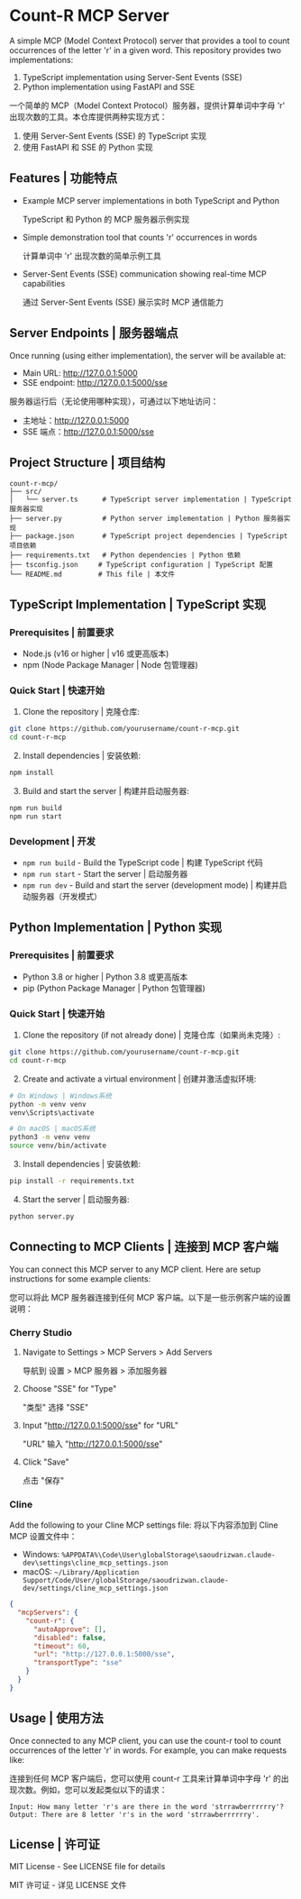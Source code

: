 # Count-R MCP Server

A simple MCP (Model Context Protocol) server that provides a tool to count occurrences of the letter 'r' in a given word. This repository provides two implementations:
1. TypeScript implementation using Server-Sent Events (SSE)
2. Python implementation using FastAPI and SSE

一个简单的 MCP（Model Context Protocol）服务器，提供计算单词中字母 'r' 出现次数的工具。本仓库提供两种实现方式：
1. 使用 Server-Sent Events (SSE) 的 TypeScript 实现
2. 使用 FastAPI 和 SSE 的 Python 实现

## Features | 功能特点

- Example MCP server implementations in both TypeScript and Python
  
  TypeScript 和 Python 的 MCP 服务器示例实现

- Simple demonstration tool that counts 'r' occurrences in words
  
  计算单词中 'r' 出现次数的简单示例工具

- Server-Sent Events (SSE) communication showing real-time MCP capabilities
  
  通过 Server-Sent Events (SSE) 展示实时 MCP 通信能力

## Server Endpoints | 服务器端点

Once running (using either implementation), the server will be available at:
- Main URL: http://127.0.0.1:5000
- SSE endpoint: http://127.0.0.1:5000/sse

服务器运行后（无论使用哪种实现），可通过以下地址访问：
- 主地址：http://127.0.0.1:5000
- SSE 端点：http://127.0.0.1:5000/sse

## Project Structure | 项目结构

```
count-r-mcp/
├── src/
│   └── server.ts      # TypeScript server implementation | TypeScript 服务器实现
├── server.py          # Python server implementation | Python 服务器实现
├── package.json       # TypeScript project dependencies | TypeScript 项目依赖
├── requirements.txt   # Python dependencies | Python 依赖
├── tsconfig.json     # TypeScript configuration | TypeScript 配置
└── README.md         # This file | 本文件
```

## TypeScript Implementation | TypeScript 实现

### Prerequisites | 前置要求

- Node.js (v16 or higher | v16 或更高版本)
- npm (Node Package Manager | Node 包管理器)

### Quick Start | 快速开始

1. Clone the repository | 克隆仓库:
```bash
git clone https://github.com/yourusername/count-r-mcp.git
cd count-r-mcp
```

2. Install dependencies | 安装依赖:
```bash
npm install
```

3. Build and start the server | 构建并启动服务器:
```bash
npm run build
npm run start
```

### Development | 开发

- `npm run build` - Build the TypeScript code | 构建 TypeScript 代码
- `npm run start` - Start the server | 启动服务器
- `npm run dev` - Build and start the server (development mode) | 构建并启动服务器（开发模式）

## Python Implementation | Python 实现

### Prerequisites | 前置要求

- Python 3.8 or higher | Python 3.8 或更高版本
- pip (Python Package Manager | Python 包管理器)

### Quick Start | 快速开始

1. Clone the repository (if not already done) | 克隆仓库（如果尚未克隆）:
```bash
git clone https://github.com/yourusername/count-r-mcp.git
cd count-r-mcp
```

2. Create and activate a virtual environment | 创建并激活虚拟环境:
```bash
# On Windows | Windows系统
python -m venv venv
venv\Scripts\activate

# On macOS | macOS系统
python3 -m venv venv
source venv/bin/activate
```

3. Install dependencies | 安装依赖:
```bash
pip install -r requirements.txt
```

4. Start the server | 启动服务器:
```bash
python server.py
```

## Connecting to MCP Clients | 连接到 MCP 客户端

You can connect this MCP server to any MCP client. Here are setup instructions for some example clients:

您可以将此 MCP 服务器连接到任何 MCP 客户端。以下是一些示例客户端的设置说明：

### Cherry Studio

1. Navigate to Settings > MCP Servers > Add Servers
   
   导航到 设置 > MCP 服务器 > 添加服务器

2. Choose "SSE" for "Type"
   
   "类型" 选择 "SSE"

3. Input "http://127.0.0.1:5000/sse" for "URL"
   
   "URL" 输入 "http://127.0.0.1:5000/sse"

4. Click "Save"
   
   点击 "保存"

### Cline

Add the following to your Cline MCP settings file:
将以下内容添加到 Cline MCP 设置文件中：

- Windows: `%APPDATA%\Code\User\globalStorage\saoudrizwan.claude-dev\settings\cline_mcp_settings.json`
- macOS: `~/Library/Application Support/Code/User/globalStorage/saoudrizwan.claude-dev/settings/cline_mcp_settings.json`

```json
{
  "mcpServers": {
    "count-r": {
      "autoApprove": [],
      "disabled": false,
      "timeout": 60,
      "url": "http://127.0.0.1:5000/sse",
      "transportType": "sse"
    }
  }
}
```

## Usage | 使用方法

Once connected to any MCP client, you can use the count-r tool to count occurrences of the letter 'r' in words. For example, you can make requests like:

连接到任何 MCP 客户端后，您可以使用 count-r 工具来计算单词中字母 'r' 的出现次数。例如，您可以发起类似以下的请求：

```
Input: How many letter 'r's are there in the word 'strrawberrrrrry'?
Output: There are 8 letter 'r's in the word 'strrawberrrrrry'.
```

## License | 许可证

MIT License - See LICENSE file for details

MIT 许可证 - 详见 LICENSE 文件
